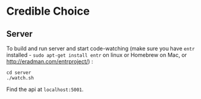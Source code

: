 # Credible Choice

## Server

To build and run server and start code-watching (make sure you have `entr` installed - `sudo apt-get install entr` on linux or Homebrew on Mac, or http://eradman.com/entrproject/) :

```
cd server
./watch.sh
```

Find the api at `localhost:5001`.